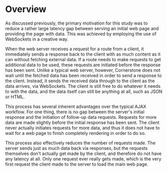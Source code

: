 # Overview

As discussed previously, the primary motivation for this study was to reduce a rather large latency gap between serving an initial web page and providing the page with data.
This was achieved by employing the use of WebSockets in a creative way.

When the web server receives a request for a route from a client, it immediately sends a response back to the client with as much content as it can without fetching external data.
If a route needs to make requests to get additional data to be used, these requests are initiated before the response has been sent.
Unlike a typical web server, however, Cornerstone does not wait until the fetched data has been received in order to send a response to the client.
Instead, it sends the received data through to the client as the data arrives, via WebSockets.
The client is still free to do whatever it needs to with the data, and the data itself can still be anything at all, such as JSON or HTML.

This process has several inherent advantages over the typical AJAX workflow.
For one thing, there is no gap between the server's initial response and the initiation of follow-up data requests.
Requests for more data are made slightly before the initial response has been sent.
The client never actually initiates requests for more data, and thus it does not have to wait for a web page to finish completely rendering in order to do so.

This process also effectively reduces the number of requests made.
The server sends just as much data back via responses, but the requests themselves don't actually get made by the client, and therefore do not have any latency at all.
Only one request ever really gets made, which is the very first request the client made to the server to load the main web page.
